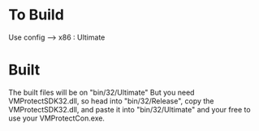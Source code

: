# To Build
Use config --> x86 : Ultimate
# Built
The built files will be on "bin/32/Ultimate"
But you need VMProtectSDK32.dll, so head into "bin/32/Release", copy the VMProtectSDK32.dll, and paste it into "bin/32/Ultimate" and your free to use your VMProtectCon.exe.
